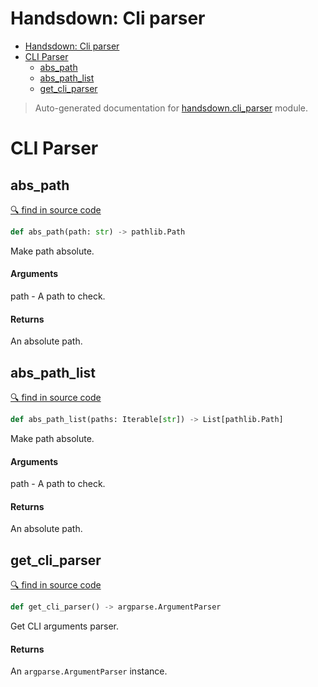 # Handsdown: Cli parser

- [Handsdown: Cli parser](#handsdown-cli-parser)
- [CLI Parser](#cli-parser)
  - [abs_path](#abs_path)
  - [abs_path_list](#abs_path_list)
  - [get_cli_parser](#get_cli_parser)

> Auto-generated documentation for [handsdown.cli_parser](../handsdown/cli_parser.py) module.

# CLI Parser

## abs_path

[🔍 find in source code](../handsdown/cli_parser.py#L9)

```python
def abs_path(path: str) -> pathlib.Path
```

Make path absolute.

#### Arguments

path - A path to check.

#### Returns

An absolute path.

## abs_path_list

[🔍 find in source code](../handsdown/cli_parser.py#L22)

```python
def abs_path_list(paths: Iterable[str]) -> List[pathlib.Path]
```

Make path absolute.

#### Arguments

path - A path to check.

#### Returns

An absolute path.

## get_cli_parser

[🔍 find in source code](../handsdown/cli_parser.py#L39)

```python
def get_cli_parser() -> argparse.ArgumentParser
```

Get CLI arguments parser.

#### Returns

An `argparse.ArgumentParser` instance.

